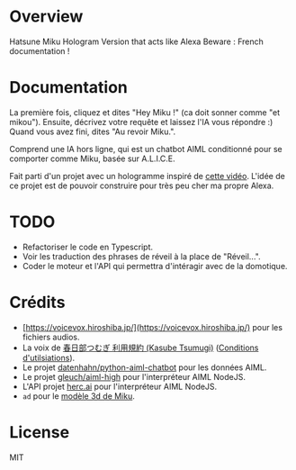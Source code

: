 # Overview
Hatsune Miku Hologram Version that acts like Alexa
Beware : French documentation !

# Documentation 
La première fois, cliquez et dites "Hey Miku !" (ca doit sonner comme "et mikou").
Ensuite, décrivez votre requête et laissez l'IA vous répondre :)
Quand vous avez fini, dites "Au revoir Miku.".

Comprend une IA hors ligne, qui est un chatbot AIML conditionné pour se comporter comme Miku, basée sur A.L.I.C.E.

Fait parti d'un projet avec un hologramme inspiré de [cette vidéo](https://www.youtube.com/watch?v=P09TWAMLhE4).
L'idée de ce projet est de pouvoir construire pour très peu cher ma propre Alexa.

# TODO
- Refactoriser le code en Typescript.
- Voir les traduction des phrases de réveil à la place de "Réveil...".
- Coder le moteur et l'API qui permettra d'intéragir avec de la domotique.

# Crédits
- [https://voicevox.hiroshiba.jp/](https://voicevox.hiroshiba.jp/) pour les fichiers audios.
- La voix de [春日部つむぎ 利用規約 (Kasube Tsumugi)](https://voicevox.hiroshiba.jp/product/kasukabe_tsumugi/) ([Conditions d'utilsiations](https://tsumugi-official.studio.site/rule)).
- Le projet [datenhahn/python-aiml-chatbot](https://github.com/datenhahn/python-aiml-chatbot/) pour les données AIML.
- Le projet [gleuch/aiml-high](https://github.com/gleuch/aiml-high) pour l'interpréteur AIML NodeJS.
- L'API projet [herc.ai](https://github.com/) pour l'interpréteur AIML NodeJS.
- `ad` pour le [modèle 3d de Miku](https://hub.vroid.com/en/characters/6393831588053029732/models/292088747503985726).

# License
MIT
